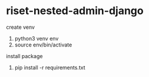 # riset-nested-admin-django


create venv 
1. python3 venv env
2. source env/bin/activate

install package
1. pip install -r requirements.txt